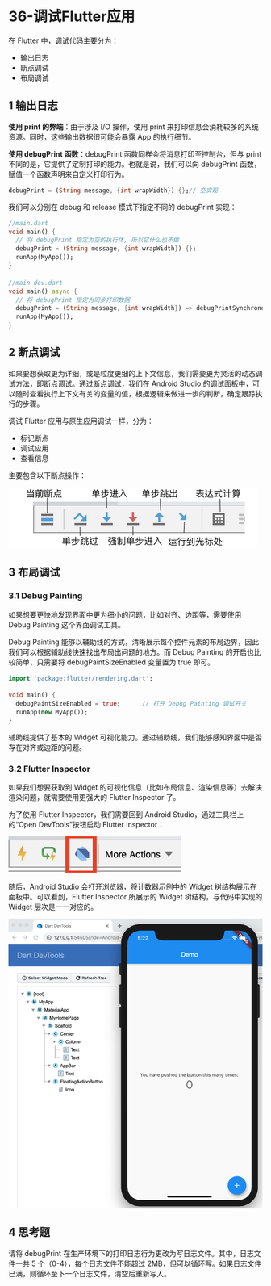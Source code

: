 # 36-调试Flutter应用

在 Flutter 中，调试代码主要分为：

- 输出日志
- 断点调试
- 布局调试

## 1 输出日志

**使用 print 的弊端**：由于涉及 I/O 操作，使用 print 来打印信息会消耗较多的系统资源。同时，这些输出数据很可能会暴露 App 的执行细节。

**使用 debugPrint 函数**：debugPrint 函数同样会将消息打印至控制台，但与 print 不同的是，它提供了定制打印的能力。也就是说，我们可以向 debugPrint 函数，赋值一个函数声明来自定义打印行为。

```dart
debugPrint = (String message, {int wrapWidth}) {};// 空实现
```

我们可以分别在 debug 和 release 模式下指定不同的 debugPrint 实现：

```dart
//main.dart
void main() {
  // 将 debugPrint 指定为空的执行体, 所以它什么也不做
  debugPrint = (String message, {int wrapWidth}) {};
  runApp(MyApp());
}

//main-dev.dart
void main() async {
  // 将 debugPrint 指定为同步打印数据
  debugPrint = (String message, {int wrapWidth}) => debugPrintSynchronously(message, wrapWidth: wrapWidth);
  runApp(MyApp());
}
```

## 2 断点调试

如果要想获取更为详细，或是粒度更细的上下文信息，我们需要更为灵活的动态调试方法，即断点调试。通过断点调试，我们在 Android Studio 的调试面板中，可以随时查看执行上下文有关的变量的值，根据逻辑来做进一步的判断，确定跟踪执行的步骤。

调试 Flutter 应用与原生应用调试一样，分为：

- 标记断点
- 调试应用
- 查看信息

主要包含以下断点操作：

![](images/36-debug-functions.png)

## 3 布局调试

### 3.1 Debug Painting

如果想要更快地发现界面中更为细小的问题，比如对齐、边距等，需要使用 Debug Painting 这个界面调试工具。

Debug Painting 能够以辅助线的方式，清晰展示每个控件元素的布局边界，因此我们可以根据辅助线快速找出布局出问题的地方。而 Debug Painting 的开启也比较简单，只需要将 debugPaintSizeEnabled 变量置为 true 即可。

```dart
import 'package:flutter/rendering.dart';

void main() {
  debugPaintSizeEnabled = true;      // 打开 Debug Painting 调试开关
  runApp(new MyApp());
}
```

辅助线提供了基本的 Widget 可视化能力。通过辅助线，我们能够感知界面中是否存在对齐或边距的问题。

### 3.2 Flutter Inspector

如果我们想要获取到 Widget 的可视化信息（比如布局信息、渲染信息等）去解决渲染问题，就需要使用更强大的 Flutter Inspector 了。

为了使用 Flutter Inspector，我们需要回到 Android Studio，通过工具栏上的“Open DevTools”按钮启动 Flutter Inspector：

![](images/36-flutter-inspector.png)

随后，Android Studio 会打开浏览器，将计数器示例中的 Widget 树结构展示在面板中。可以看到，Flutter Inspector 所展示的 Widget 树结构，与代码中实现的 Widget 层次是一一对应的。

![](images/36-flutter-inspector-show.png)

## 4 思考题

请将 debugPrint 在生产环境下的打印日志行为更改为写日志文件。其中，日志文件一共 5 个（0-4），每个日志文件不能超过 2MB，但可以循环写。如果日志文件已满，则循环至下一个日志文件，清空后重新写入。
